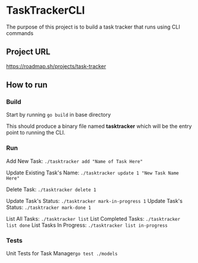 # TaskTrackerCLI

The purpose of this project is to build a task tracker that runs using CLI commands

## Project URL

<https://roadmap.sh/projects/task-tracker>

## How to run

### Build

Start by running `go build` in base directory

This should produce a binary file named **tasktracker** which will be the entry point to running the CLI.

### Run

Add New Task: `./tasktracker add "Name of Task Here"`

Update Existing Task's Name: `./tasktracker update 1 "New Task Name Here"`

Delete Task: `./tasktracker delete 1`

Update Task's Status: `./tasktracker mark-in-progress 1`
Update Task's Status: `./tasktracker mark-done 1`

List All Tasks: `./tasktracker list`
List Completed Tasks: `./tasktracker list done`
List Tasks In Progress: `./tasktracker list in-progress`

### Tests

Unit Tests for Task Manager`go test ./models`
